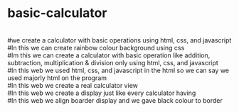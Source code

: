 # basic-calculator
<br>
#we create a calculator with basic operations using html, css, and javascript
<br>
#In this we can create rainbow colour background using css
<br>
#Im this we can create a calculator with basic operation like addition, subtraction, multiplication & division only using html, css, and javascript
<br> 
#In this web we used html, css, and javascript in the html so we can say we used majorly html on the program
<br>
#In this web we create a real calculator view
<br>
#In this web we create a display just like every calculator having
<br>
#In this web we align boarder display and we gave black colour to border
